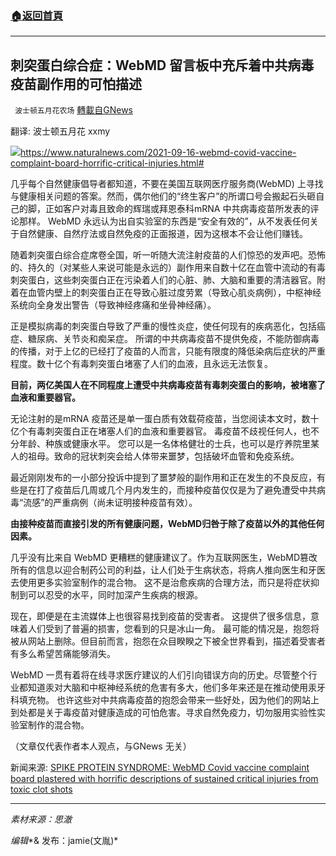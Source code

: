 ###  [:house:返回首頁](https://github.com/ourhimalayas/txt)
---


## 刺突蛋白综合症：WebMD 留言板中充斥着中共病毒疫苗副作用的可怕描述
` 波士顿五月花农场` [轉載自GNews](https://gnews.org/zh-hans/1592731/)

翻译: 波士顿五月花  xxmy

![](https://assets.gnews.org/wp-content/uploads/2021/10/Covid-19-Coronavirus-Shot-Vaccine-Syringe.jpg)https://www.naturalnews.com/2021-09-16-webmd-covid-vaccine-complaint-board-horrific-critical-injuries.html#

几乎每个自然健康倡导者都知道，不要在美国互联网医疗服务商(WebMD) 上寻找与健康相关问题的答案。然而，偶尔他们的“终生客户”的所谓口号会搬起石头砸自己的脚，正如客户对毒且致命的辉瑞或拜恩泰科mRNA 中共病毒疫苗所发表的评论那样。 WebMD 永远认为出自实验室的东西是“安全有效的”，从不发表任何关于自然健康、自然疗法或自然免疫的正面报道，因为这根本不会让他们赚钱。

随着刺突蛋白综合症席卷全国，听一听随大流注射疫苗的人们惊恐的发声吧。恐怖的、持久的（对某些人来说可能是永远的）副作用来自数十亿在血管中流动的有毒刺突蛋白，这些刺突蛋白正在污染着人们的心脏、肺、大脑和重要的清洁器官。附着在血管内壁上的刺突蛋白正在导致心脏过度劳累（导致心肌炎病例），中枢神经系统向全身发出警告（导致神经疼痛和坐骨神经痛）。

正是模拟病毒的刺突蛋白导致了严重的慢性炎症，使任何现有的疾病恶化，包括癌症、糖尿病、关节炎和痴呆症。 所谓的中共病毒疫苗不提供免疫，不能防御病毒的传播，对于上亿的已经打了疫苗的人而言，只能有限度的降低染病后症状的严重程度。数十亿个有毒刺突蛋白堵塞了人们的血液，且永远无法恢复。

**目前，两亿美国人在不同程度上遭受中共病毒疫苗有毒刺突蛋白的影响，被堵塞了血液和重要器官。**

无论注射的是mRNA 疫苗还是单一蛋白质有效载荷疫苗，当您阅读本文时，数十亿个有毒刺突蛋白正在堵塞人们的血液和重要器官。 毒疫苗不歧视任何人，也不分年龄、种族或健康水平。 您可以是一名体格健壮的士兵，也可以是疗养院里某人的祖母。致命的冠状刺突会给人体带来噩梦，包括破坏血管和免疫系统。

最近刚刚发布的一小部分投诉中提到了噩梦般的副作用和正在发生的不良反应，有些是在打了疫苗后几周或几个月内发生的，而接种疫苗仅仅是为了避免遭受中共病毒“流感”的严重病例（尚未证明接种疫苗有效）。

**由接种疫苗而直接引发的所有健康问题，WebMD归咎于除了疫苗以外的其他任何因素。**

几乎没有比来自 WebMD 更糟糕的健康建议了。作为互联网医生，WebMD篡改所有的信息以迎合制药公司的利益，让人们处于生病状态，将病人推向医生和牙医去使用更多实验室制作的混合物。 这不是治愈疾病的合理方法，而只是将症状抑制到可以忍受的水平，同时加深产生疾病的根源。

现在，即便是在主流媒体上也很容易找到疫苗的受害者。 这提供了很多信息，意味着人们受到了普遍的损害，您看到的只是冰山一角。 最可能的情况是，抱怨将被从网站上删除。但目前而言，抱怨在众目睽睽之下被全世界看到，描述着受害者有多么希望苦痛能够消失。

WebMD 一贯有着将在线寻求医疗建议的人们引向错误方向的历史。尽管整个行业都知道汞对大脑和中枢神经系统的危害有多大，他们多年来还是在推动使用汞牙科填充物。 也许这些对中共病毒疫苗的抱怨会带来一些好处，因为他们的网站上到处都是关于毒疫苗对健康造成的可怕危害。寻求自然免疫力，切勿服用实验性实验室制作的混合物。

（文章仅代表作者本人观点，与GNews 无关）

新闻来源: [SPIKE PROTEIN SYNDROME: WebMD Covid vaccine complaint board plastered with horrific descriptions of sustained critical injuries from toxic clot shots](https://www.naturalnews.com/2021-09-16-webmd-covid-vaccine-complaint-board-horrific-critical-injuries.html#)

* * *

*素材来源：思澈*

*编辑**& 发布：jamie(文胤)*
